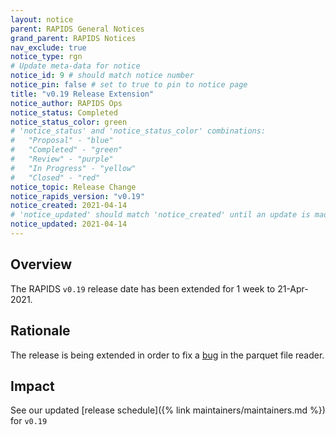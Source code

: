 ```yaml
---
layout: notice
parent: RAPIDS General Notices
grand_parent: RAPIDS Notices
nav_exclude: true
notice_type: rgn
# Update meta-data for notice
notice_id: 9 # should match notice number
notice_pin: false # set to true to pin to notice page
title: "v0.19 Release Extension"
notice_author: RAPIDS Ops
notice_status: Completed
notice_status_color: green
# 'notice_status' and 'notice_status_color' combinations:
#   "Proposal" - "blue"
#   "Completed" - "green"
#   "Review" - "purple"
#   "In Progress" - "yellow"
#   "Closed" - "red"
notice_topic: Release Change
notice_rapids_version: "v0.19"
notice_created: 2021-04-14
# 'notice_updated' should match 'notice_created' until an update is made
notice_updated: 2021-04-14
---
```


## Overview

The RAPIDS `v0.19` release date has been extended for 1 week to 21-Apr-2021.

## Rationale

The release is being extended in order to fix a [bug](https://github.com/rapidsai/cudf/issues/7114) in the parquet file reader.

## Impact

See our updated [release schedule]({% link maintainers/maintainers.md %}) for `v0.19`
